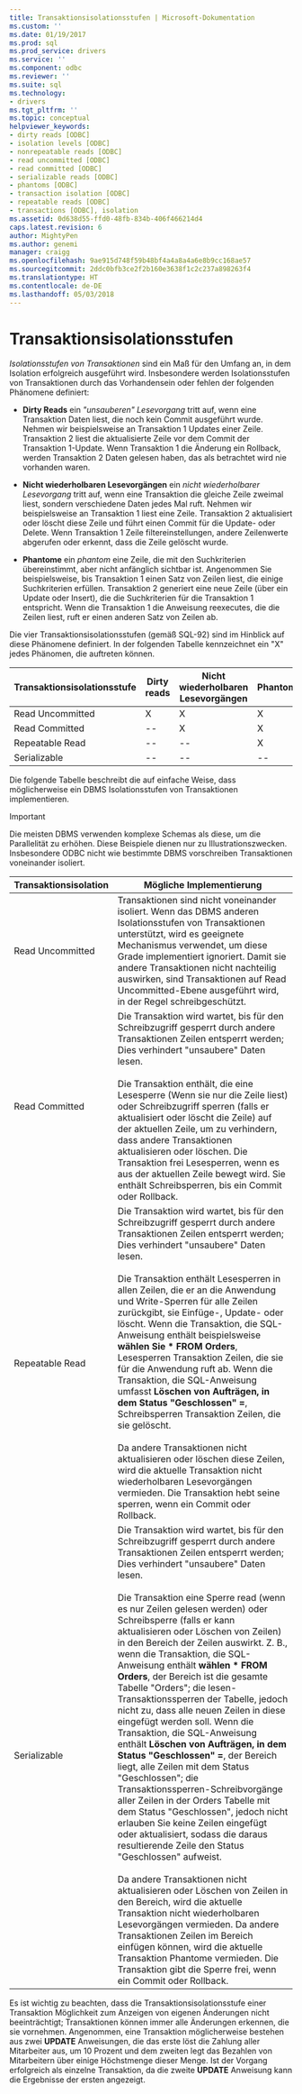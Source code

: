 ```yaml
---
title: Transaktionsisolationsstufen | Microsoft-Dokumentation
ms.custom: ''
ms.date: 01/19/2017
ms.prod: sql
ms.prod_service: drivers
ms.service: ''
ms.component: odbc
ms.reviewer: ''
ms.suite: sql
ms.technology:
- drivers
ms.tgt_pltfrm: ''
ms.topic: conceptual
helpviewer_keywords:
- dirty reads [ODBC]
- isolation levels [ODBC]
- nonrepeatable reads [ODBC]
- read uncommitted [ODBC]
- read committed [ODBC]
- serializable reads [ODBC]
- phantoms [ODBC]
- transaction isolation [ODBC]
- repeatable reads [ODBC]
- transactions [ODBC], isolation
ms.assetid: 0d638d55-ffd0-48fb-834b-406f466214d4
caps.latest.revision: 6
author: MightyPen
ms.author: genemi
manager: craigg
ms.openlocfilehash: 9ae915d748f59b48bf4a4a8a4a6e8b9cc168ae57
ms.sourcegitcommit: 2ddc0bfb3ce2f2b160e3638f1c2c237a898263f4
ms.translationtype: HT
ms.contentlocale: de-DE
ms.lasthandoff: 05/03/2018
---
```

# <a name="transaction-isolation-levels"></a>Transaktionsisolationsstufen
*Isolationsstufen von Transaktionen* sind ein Maß für den Umfang an, in dem Isolation erfolgreich ausgeführt wird. Insbesondere werden Isolationsstufen von Transaktionen durch das Vorhandensein oder fehlen der folgenden Phänomene definiert:  
  
-   **Dirty Reads** ein *"unsauberen" Lesevorgang* tritt auf, wenn eine Transaktion Daten liest, die noch kein Commit ausgeführt wurde. Nehmen wir beispielsweise an Transaktion 1 Updates einer Zeile. Transaktion 2 liest die aktualisierte Zeile vor dem Commit der Transaktion 1-Update. Wenn Transaktion 1 die Änderung ein Rollback, werden Transaktion 2 Daten gelesen haben, das als betrachtet wird nie vorhanden waren.  
  
-   **Nicht wiederholbaren Lesevorgängen** ein *nicht wiederholbarer Lesevorgang* tritt auf, wenn eine Transaktion die gleiche Zeile zweimal liest, sondern verschiedene Daten jedes Mal ruft. Nehmen wir beispielsweise an Transaktion 1 liest eine Zeile. Transaktion 2 aktualisiert oder löscht diese Zeile und führt einen Commit für die Update- oder Delete. Wenn Transaktion 1 Zeile filtereinstellungen, andere Zeilenwerte abgerufen oder erkennt, dass die Zeile gelöscht wurde.  
  
-   **Phantome** ein *phantom* eine Zeile, die mit den Suchkriterien übereinstimmt, aber nicht anfänglich sichtbar ist. Angenommen Sie beispielsweise, bis Transaktion 1 einen Satz von Zeilen liest, die einige Suchkriterien erfüllen. Transaktion 2 generiert eine neue Zeile (über ein Update oder Insert), die die Suchkriterien für die Transaktion 1 entspricht. Wenn die Transaktion 1 die Anweisung reexecutes, die die Zeilen liest, ruft er einen anderen Satz von Zeilen ab.  
  
 Die vier Transaktionsisolationsstufen (gemäß SQL-92) sind im Hinblick auf diese Phänomene definiert. In der folgenden Tabelle kennzeichnet ein "X" jedes Phänomen, die auftreten können.  
  
|Transaktionsisolationsstufe|Dirty reads|Nicht wiederholbaren Lesevorgängen|Phantome|  
|---------------------------------|-----------------|-------------------------|--------------|  
|Read Uncommitted|X|X|X|  
|Read Committed|--|X|X|  
|Repeatable Read|--|--|X|  
|Serializable|--|--|--|  
  
 Die folgende Tabelle beschreibt die auf einfache Weise, dass möglicherweise ein DBMS Isolationsstufen von Transaktionen implementieren.  
  
> [!IMPORTANT]  
>  Die meisten DBMS verwenden komplexe Schemas als diese, um die Parallelität zu erhöhen. Diese Beispiele dienen nur zu Illustrationszwecken. Insbesondere ODBC nicht wie bestimmte DBMS vorschreiben Transaktionen voneinander isoliert.  
  
|Transaktionsisolation|Mögliche Implementierung|  
|---------------------------|-----------------------------|  
|Read Uncommitted|Transaktionen sind nicht voneinander isoliert. Wenn das DBMS anderen Isolationsstufen von Transaktionen unterstützt, wird es geeignete Mechanismus verwendet, um diese Grade implementiert ignoriert. Damit sie andere Transaktionen nicht nachteilig auswirken, sind Transaktionen auf Read Uncommitted-Ebene ausgeführt wird, in der Regel schreibgeschützt.|  
|Read Committed|Die Transaktion wird wartet, bis für den Schreibzugriff gesperrt durch andere Transaktionen Zeilen entsperrt werden; Dies verhindert "unsaubere" Daten lesen.<br /><br /> Die Transaktion enthält, die eine Lesesperre (Wenn sie nur die Zeile liest) oder Schreibzugriff sperren (falls er aktualisiert oder löscht die Zeile) auf der aktuellen Zeile, um zu verhindern, dass andere Transaktionen aktualisieren oder löschen. Die Transaktion frei Lesesperren, wenn es aus der aktuellen Zeile bewegt wird. Sie enthält Schreibsperren, bis ein Commit oder Rollback.|  
|Repeatable Read|Die Transaktion wird wartet, bis für den Schreibzugriff gesperrt durch andere Transaktionen Zeilen entsperrt werden; Dies verhindert "unsaubere" Daten lesen.<br /><br /> Die Transaktion enthält Lesesperren in allen Zeilen, die er an die Anwendung und Write-Sperren für alle Zeilen zurückgibt, sie Einfüge-, Update- oder löscht. Wenn die Transaktion, die SQL-Anweisung enthält beispielsweise **wählen Sie \* FROM Orders**, Lesesperren Transaktion Zeilen, die sie für die Anwendung ruft ab. Wenn die Transaktion, die SQL-Anweisung umfasst **Löschen von Aufträgen, in dem Status "Geschlossen" =**, Schreibsperren Transaktion Zeilen, die sie gelöscht.<br /><br /> Da andere Transaktionen nicht aktualisieren oder löschen diese Zeilen, wird die aktuelle Transaktion nicht wiederholbaren Lesevorgängen vermieden. Die Transaktion hebt seine sperren, wenn ein Commit oder Rollback.|  
|Serializable|Die Transaktion wird wartet, bis für den Schreibzugriff gesperrt durch andere Transaktionen Zeilen entsperrt werden; Dies verhindert "unsaubere" Daten lesen.<br /><br /> Die Transaktion eine Sperre read (wenn es nur Zeilen gelesen werden) oder Schreibsperre (falls er kann aktualisieren oder Löschen von Zeilen) in den Bereich der Zeilen auswirkt. Z. B., wenn die Transaktion, die SQL-Anweisung enthält **wählen \* FROM Orders**, der Bereich ist die gesamte Tabelle "Orders"; die lesen-Transaktionssperren der Tabelle, jedoch nicht zu, dass alle neuen Zeilen in diese eingefügt werden soll. Wenn die Transaktion, die SQL-Anweisung enthält **Löschen von Aufträgen, in dem Status "Geschlossen" =**, der Bereich liegt, alle Zeilen mit dem Status "Geschlossen"; die Transaktionssperren-Schreibvorgänge aller Zeilen in der Orders Tabelle mit dem Status "Geschlossen", jedoch nicht erlauben Sie keine Zeilen eingefügt oder aktualisiert, sodass die daraus resultierende Zeile den Status "Geschlossen" aufweist.<br /><br /> Da andere Transaktionen nicht aktualisieren oder Löschen von Zeilen in den Bereich, wird die aktuelle Transaktion nicht wiederholbaren Lesevorgängen vermieden. Da andere Transaktionen Zeilen im Bereich einfügen können, wird die aktuelle Transaktion Phantome vermieden. Die Transaktion gibt die Sperre frei, wenn ein Commit oder Rollback.|  
  
 Es ist wichtig zu beachten, dass die Transaktionsisolationsstufe einer Transaktion Möglichkeit zum Anzeigen von eigenen Änderungen nicht beeinträchtigt; Transaktionen können immer alle Änderungen erkennen, die sie vornehmen. Angenommen, eine Transaktion möglicherweise bestehen aus zwei **UPDATE** Anweisungen, die das erste löst die Zahlung aller Mitarbeiter aus, um 10 Prozent und dem zweiten legt das Bezahlen von Mitarbeitern über einige Höchstmenge dieser Menge. Ist der Vorgang erfolgreich als einzelne Transaktion, da die zweite **UPDATE** Anweisung kann die Ergebnisse der ersten angezeigt.
